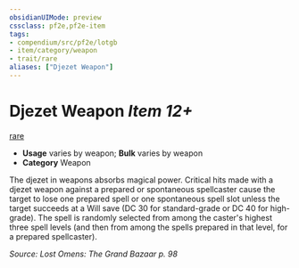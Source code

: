 ```yaml
---
obsidianUIMode: preview
cssclass: pf2e,pf2e-item
tags:
- compendium/src/pf2e/lotgb
- item/category/weapon
- trait/rare
aliases: ["Djezet Weapon"]
---
```

# Djezet Weapon *Item 12+*  
[rare](/rules/traits/rare.md)  

- **Usage** varies by weapon; **Bulk** varies by weapon
- **Category** Weapon

The djezet in weapons absorbs magical power. Critical hits made with a djezet weapon against a prepared or spontaneous spellcaster cause the target to lose one prepared spell or one spontaneous spell slot unless the target succeeds at a Will save (DC 30 for standard-grade or DC 40 for high-grade). The spell is randomly selected from among the caster's highest three spell levels (and then from among the spells prepared in that level, for a prepared spellcaster).

*Source: Lost Omens: The Grand Bazaar p. 98*